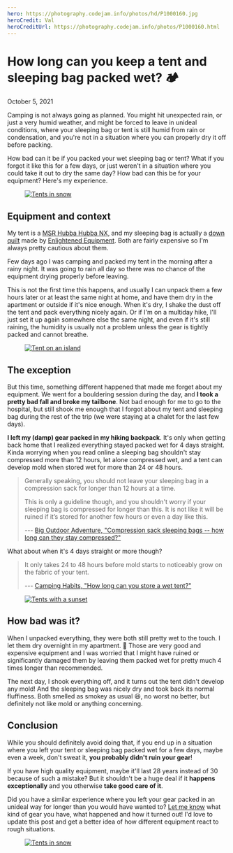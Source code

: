 ```yaml
---
hero: https://photography.codejam.info/photos/hd/P1000160.jpg
heroCredit: Val
heroCreditUrl: https://photography.codejam.info/photos/P1000160.html
---
```


# How long can you keep a tent and sleeping bag packed wet? 🏕
October 5, 2021

Camping is not always going as planned. You might hit unexpected rain,
or just a very humid weather, and might be forced to leave in unideal
conditions, where your sleeping bag or tent is still humid from rain or
condensation, and you're not in a situation where you can properly dry
it off before packing.

How bad can it be if you packed your wet sleeping bag or tent? What if
you forgot it like this for a few days, or just weren't in a situation
where you could take it out to dry the same day? How bad can this be for
your equipment? Here's my experience.

<figure class="center">
  <a href="https://photography.codejam.info/photos/P2560398.html">
    <img alt="Tents in snow" src="https://photography.codejam.info/photos/sd/P2560398.jpg">
  </a>
</figure>

## Equipment and context

My tent is a [MSR Hubba Hubba NX](https://www.msrgear.com/ca/tents/backpacking-tents/hubba-hubba-nx-2-person-backpacking-tent/10316.html),
and my sleeping bag is actually a [down quilt](https://enlightenedequipment.com/revelation-custom/)
made by [Enlightened Equipment](https://enlightenedequipment.com/). Both
are fairly expensive so I'm always pretty cautious about them.

Few days ago I was camping and packed my tent in the morning after a
rainy night. It was going to rain all day so there was no chance of the
equipment drying properly before leaving.

This is not the first time this happens, and usually I can unpack them a
few hours later or at least the same night at home, and have them dry in
the apartment or outside if it's nice enough. When it's dry, I shake the
dust off the tent and pack everything nicely again. Or if I'm on a
multiday hike, I'll just set it up again somewhere else the same night,
and even if it's still raining, the humidity is usually not a problem
unless the gear is tightly packed and cannot breathe.

<figure class="center">
  <a href="https://photography.codejam.info/photos/P2640878.html">
    <img alt="Tent on an island" src="https://photography.codejam.info/photos/sd/P2640878.jpg">
  </a>
</figure>

## The exception

But this time, something different happened that made me forget about my
equipment. We went for a bouldering session during the day, and **I took
a pretty bad fall and broke my tailbone**. Not bad enough for me to go
to the hospital, but still shook me enough that I forgot about my tent
and sleeping bag during the rest of the trip (we were staying at a
chalet for the last few days).

**I left my (damp) gear packed in my hiking backpack**. It's only when
getting back home that I realized everything stayed packed wet for 4
days straight. Kinda worrying when you read online a sleeping bag
shouldn't stay compressed more than 12 hours, let alone compressed wet,
and a tent can develop mold when stored wet for more than 24 or 48
hours.

> Generally speaking, you should not leave your sleeping bag in a
> compression sack for longer than 12 hours at a time.
>
> This is only a guideline though, and you shouldn't worry if your
> sleeping bag is compressed for longer than this. It is not like it
> will be ruined if it’s stored for another few hours or even a day like
> this.
>
> --- [Big Outdoor Adventure, "Compression sack sleeping bags -- how long can they stay compressed?"](https://bigoutdooradventure.com/compression-sack-sleeping-bags-how-long-can-they-stay-compressed/)

What about when it's 4 days straight or more though?

> It only takes 24 to 48 hours before mold starts to noticeably grow on
> the fabric of your tent.
>
> --- [Camping Habits, "How long can you store a wet tent?"](https://bigoutdooradventure.com/compression-sack-sleeping-bags-how-long-can-they-stay-compressed/)

<figure class="center">
  <a href="https://photography.codejam.info/photos/P2560533.html">
    <img alt="Tents with a sunset" src="https://photography.codejam.info/photos/sd/P2560533.jpg">
  </a>
</figure>

## How bad was it?

When I unpacked everything, they were both still pretty wet to the
touch. I let them dry overnight in my apartment. 🙏 Those are very good
and expensive equipment and I was worried that I might have ruined or
significantly damaged them by leaving them packed wet for pretty much
4 times longer than recommended.

The next day, I shook everything off, and it turns out the tent didn't
develop any mold! And the sleeping bag was nicely dry and took back its
normal fluffiness. Both smelled as smokey as usual 😆, no worst no
better, but definitely not like mold or anything concerning.

## Conclusion

While you should definitely avoid doing that, if you end up in a
situation where you left your tent or sleeping bag packed wet for a
few days, maybe even a week, don't sweat it, **you probably didn't ruin
your gear**!

If you have high quality equipment, maybe it'll last 28 years instead of
30 because of such a mistake? But it shouldn't be a huge deal if it
**happens exceptionally** and you otherwise **take good care of it**.

Did you have a similar experience where you left your gear packed in an
unideal way for longer than you would have wanted to? [Let me know](/val.md#contact)
what kind of gear you have, what happened and how it turned out! I'd
love to update this post and get a better idea of how different
equipment react to rough situations.

<figure class="center">
  <a href="https://photography.codejam.info/photos/P1060390-Edit.html">
    <img alt="Tents in snow" src="https://photography.codejam.info/photos/sd/P1060390-Edit.jpg">
  </a>
</figure>
